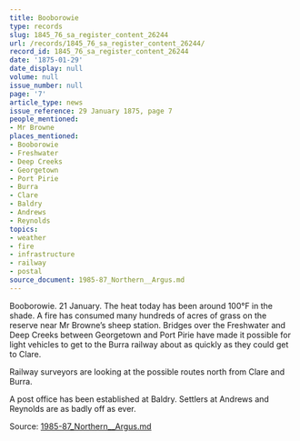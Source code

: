 ```yaml
---
title: Booborowie
type: records
slug: 1845_76_sa_register_content_26244
url: /records/1845_76_sa_register_content_26244/
record_id: 1845_76_sa_register_content_26244
date: '1875-01-29'
date_display: null
volume: null
issue_number: null
page: '7'
article_type: news
issue_reference: 29 January 1875, page 7
people_mentioned:
- Mr Browne
places_mentioned:
- Booborowie
- Freshwater
- Deep Creeks
- Georgetown
- Port Pirie
- Burra
- Clare
- Baldry
- Andrews
- Reynolds
topics:
- weather
- fire
- infrastructure
- railway
- postal
source_document: 1985-87_Northern__Argus.md
---
```


Booborowie.  21 January.  The heat today has been around 100°F in the shade.  A fire has consumed many hundreds of acres of grass on the reserve near Mr Browne’s sheep station.  Bridges over the Freshwater and Deep Creeks between Georgetown and Port Pirie have made it possible for light vehicles to get to the Burra railway about as quickly as they could get to Clare.

Railway surveyors are looking at the possible routes north from Clare and Burra.

A post office has been established at Baldry.  Settlers at Andrews and Reynolds are as badly off as ever.

Source: [1985-87_Northern__Argus.md](/downloads/markdown/1985-87_Northern__Argus.md)
